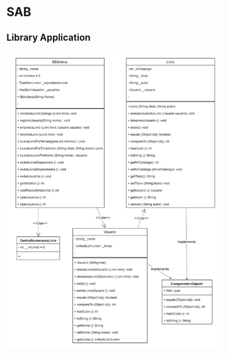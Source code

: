 # SAB
## Library Application

![UseClassDiagramAridioSilva](https://github.com/aridiosilva/SAB/blob/main/UML_Class_Diagram_Sistema_SAB_AridioSilva_25NOV2020.jpg)
